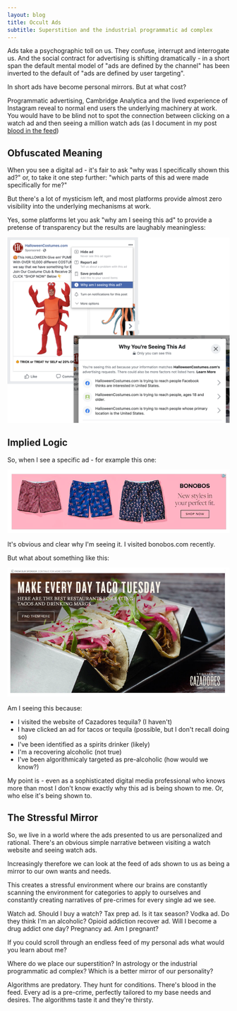 ```yaml
---
layout: blog
title: Occult Ads
subtitle: Superstition and the industrial programmatic ad complex
---
```


Ads take a psychographic toll on us. They confuse, interrupt and interrogate us. And the social contract for advertising is shifting dramatically - in a short span the default mental model of "ads are defined by the channel" has been inverted to the default of "ads are defined by user targeting".

In short ads have become personal mirrors. But at what cost?

Programmatic advertising, Cambridge Analytica and the lived experience of Instagram reveal to normal end users the underlying machinery at work. You would have to be blind not to spot the connection between clicking on a watch ad and then seeing a million watch ads (as I document in my post [blood in the feed](https://tomcritchlow.com/2019/06/06/blood-in-the-feed/))

## Obfuscated Meaning

When you see a digital ad - it's fair to ask "why was I specifically shown this ad?" or, to take it one step further: "which parts of this ad were made specifically for me?"

But there's a lot of mysticism left, and most platforms provide almost zero visibility into the underlying mechanisms at work.

Yes, some platforms let you ask "why am I seeing this ad" to provide a pretense of transparency but the results are laughably meaningless:

![](/images/fbadobfuscation.png)

## Implied Logic

So, when I see a specific ad - for example this one:

![](/images/bonobosad.png)

It's obvious and clear why I'm seeing it. I visited bonobos.com recently.

But what about something like this:

![](/images/margsad.png)

Am I seeing this because:

- I visited the website of Cazadores tequila? (I haven't)
- I have clicked an ad for tacos or tequila (possible, but I don't recall doing so)
- I've been identified as a spirits drinker (likely)
- I'm a recovering alcoholic (not true)
- I've been algorithmicaly targeted as pre-alcoholic (how would we know?)

My point is - even as a sophisticated digital media professional who knows more than most I don't know exactly why this ad is being shown to me. Or, who else it's being shown to.

## The Stressful Mirror

So, we live in a world where the ads presented to us are personalized and rational. There's an obvious simple narrative between visiting a watch website and seeing watch ads.

Increasingly therefore we can look at the feed of ads shown to us as being a mirror to our own wants and needs.

This creates a stressful environment where our brains are constantly scanning the environment for categories to apply to ourselves and constantly creating narratives of pre-crimes for every single ad we see.

Watch ad. Should I buy a watch?
Tax prep ad. Is it tax season?
Vodka ad. Do they think I'm an alcoholic?
Opioid addiction recover ad. Will I become a drug addict one day?
Pregnancy ad. Am I pregnant?

If you could scroll through an endless feed of my personal ads what would you learn about me?

Where do we place our superstition? In astrology or the industrial programmatic ad complex? Which is a better mirror of our personality?

Algorithms are predatory. They hunt for conditions. There's blood in the feed. Every ad is a pre-crime, perfectly tailored to my base needs and desires. The algorithms taste it and they're thirsty.